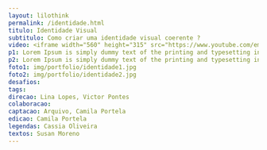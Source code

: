 ```yaml
---
layout: lilothink
permalink: /identidade.html
titulo: Identidade Visual
subtitulo: Como criar uma identidade visual coerente ?
video: <iframe width="560" height="315" src="https://www.youtube.com/embed/fOl3S1P0kRw" frameborder="0" allow="accelerometer; autoplay; encrypted-media; gyroscope; picture-in-picture" allowfullscreen></iframe>
p1: Lorem Ipsum is simply dummy text of the printing and typesetting industry. Lorem Ipsum has been the industry's standard dummy text ever since the 1500s, when an unknown printer took a galley of type and scrambled it to make a type specimen book. It has survived not only five centuries, but also the leap into electronic typesetting, remaining essentially unchanged. It was popularised in the 1960s with the release of Letraset sheets containing Lorem Ipsum passages, and more recently with desktop publishing software like Aldus PageMaker including versions of Lorem Ipsum.
p2: Lorem Ipsum is simply dummy text of the printing and typesetting industry. Lorem Ipsum has been the industry's standard dummy text ever since the 1500s, when an unknown printer took a galley of type and scrambled it to make a type specimen book. It has survived not only five centuries, but also the leap into electronic typesetting, remaining essentially unchanged. It was popularised in the 1960s with the release of Letraset sheets containing Lorem Ipsum passages, and more recently with desktop publishing software like Aldus PageMaker including versions of Lorem Ipsum.
foto1: img/portfolio/identidade1.jpg
foto2: img/portfolio/identidade2.jpg
desafios: 
tags: 
direcao: Lina Lopes, Victor Pontes
colaboracao: 
captacao: Arquivo, Camila Portela
edicao: Camila Portela
legendas: Cassia Oliveira
textos: Susan Moreno
---
```

